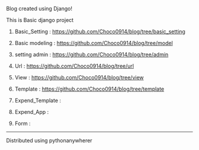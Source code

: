 Blog created using Django!

This is Basic django project

1. Basic_Setting : https://github.com/Choco0914/blog/tree/basic_setting

2. Basic modeling : https://github.com/Choco0914/blog/tree/model

3. setting admin : https://github.com/Choco0914/blog/tree/admin

4. Url : https://github.com/Choco0914/blog/tree/url

5. View : https://github.com/Choco0914/blog/tree/view

6. Template : https://github.com/Choco0914/blog/tree/template

7. Expend_Template :

8. Expend_App :

9. Form :

------------------------------------------------------------------------------------
Distributed using pythonanywherer
